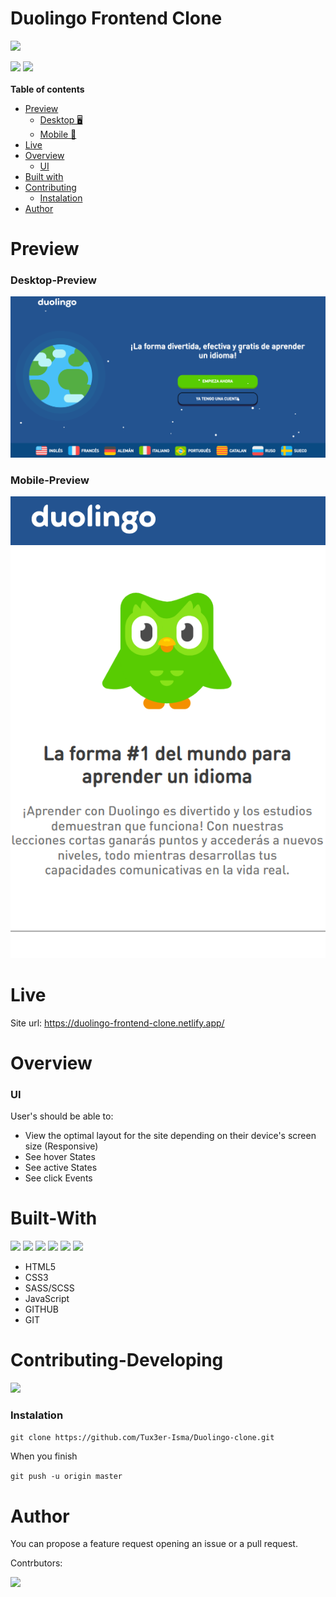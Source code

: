 # Duolingo Frontend Clone 
![](https://img.shields.io/badge/Duolingo-%234DC730.svg?style=for-the-badge&logo=Duolingo&logoColor=white)

![](https://img.shields.io/github/watchers/tux3er-isma/duolingo-clone?style=social)
![](https://img.shields.io/github/forks/tux3er-isma/duolingo-clone?style=social)
<br>
<br>
**Table of contents**
- [Preview](#preview)
   - [Desktop 🖥️](#desktop-preview)
   - [Mobile 📱](#mobile-preview)
- [Live](#live)
- [Overview](#overview)
   - [UI](#ui)
- [Built with](#built-with)
- [Contributing](#contributing-developing)
  - [Instalation](#instalation)
- [Author](#author)

# Preview
### Desktop-Preview
![](https://github.com/Tux3er-Isma/Duolingo-clone/blob/master/public/assets/img/design/desktop.png)
### Mobile-Preview
![](https://github.com/Tux3er-Isma/Duolingo-clone/blob/master/public/assets/img/design/mobile.png)

# Live
Site url: https://duolingo-frontend-clone.netlify.app/

# Overview
### UI
User's should be able to:
  - View the optimal layout for the site depending on their device's screen size (Responsive)
  - See hover States
  - See active States
  - See click Events
</ul>

# Built-With
![](https://img.shields.io/badge/html5-%23E34F26.svg?style=for-the-badge&logo=html5&logoColor=white)
![](https://img.shields.io/badge/css3-%231572B6.svg?style=for-the-badge&logo=css3&logoColor=white)
![](https://img.shields.io/badge/css3-%231572B6.svg?style=for-the-badge&logo=css3&logoColor=white)
![](https://img.shields.io/badge/javascript-%23323330.svg?style=for-the-badge&logo=javascript&logoColor=%23F7DF1E)
![](https://img.shields.io/badge/git-%23F05033.svg?style=for-the-badge&logo=git&logoColor=white)
![](https://img.shields.io/badge/github-%23121011.svg?style=for-the-badge&logo=github&logoColor=white)

- HTML5
- CSS3
- SASS/SCSS
- JavaScript
- GITHUB
- GIT


# Contributing-Developing
![](https://img.shields.io/github/forks/tux3er-isma/duolingo-clone?style=social)
### Instalation
`git clone https://github.com/Tux3er-Isma/Duolingo-clone.git`

When you finish

`git push -u origin master`


# Author

You can propose a feature request opening an issue or a pull request.

Contrbutors:

![](https://contributors-img.web.app/image?repo=Tux3er-Isma/Duolingo-clone)
